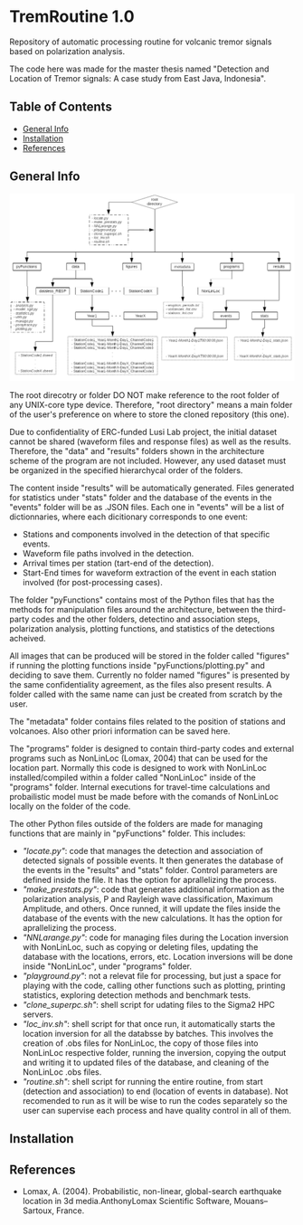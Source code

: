# TremRoutine 1.0

Repository of automatic processing routine for volcanic tremor signals based on polarization analysis.

The code here was made for the master thesis named "Detection and Location of Tremor signals: A case study from East Java, Indonesia".

## Table of Contents
* [General Info](#general-info)
* [Installation](#installation)
* [References](#references)

## General Info

![Architecture](./code_architecture.png)

The root direcotry or folder DO NOT make reference to the root folder of any UNIX-core type device. Therefore, "root directory" means a main folder of the user's preference on where to store the cloned repository (this one).

Due to confidentiality of ERC-funded Lusi Lab project, the initial dataset cannot be shared (waveform files and response files) as well as the results. Therefore, the "data" and "results" folders shown in the architecture scheme of the program are not included. However, any used dataset must be organized in the specified hierarchycal order of the folders. 

The content inside "results" will be automatically generated. Files generated for statistics under "stats" folder and the database of the events in the "events" folder will be as .JSON files. Each one in "events" will be a list of dictionnaries, where each dicitionary corresponds to one event: 
  - Stations and components involved in the detection of that specific events.
  - Waveform file paths involved in the detection.
  - Arrival times per station (tart-end of the detection).
  - Start-End times for waveform extraction of the event in each station involved (for post-processing cases). 

The folder "pyFunctions" contains most of the Python files that has the methods for manipulation files around the architecture, between the third-party codes and the other folders, detectino and association steps, polarization analysis, plotting functions, and statistics of the detections acheived.

All images that can be produced will be stored in the folder called "figures" if running the plotting functions inside "pyFunctions/plotting.py" and deciding to save them. Currently no folder named "figures" is presented by the same confidentiality agreement, as the files also present results. A folder called with the same name can just be created from scratch by the user.

The "metadata" folder contains files related to the position of stations and volcanoes. Also other priori information can be saved here.

The "programs" folder is designed to contain third-party codes and external programs such as NonLinLoc (Lomax, 2004) that can be used for the location part. Normally this code is designed to work with NonLinLoc installed/compiled within a folder called "NonLinLoc" inside of the "programs" folder. Internal executions for travel-time calculations and probailistic model must be made before with the comands of NonLinLoc locally on the folder of the code.

The other Python files outside of the folders are made for managing functions that are mainly in "pyFunctions" folder. This includes:
  - _"locate.py"_: code that manages the detection and association of detected signals of possible events. It then generates the database of the events in the "results" and "stats" folder. Control parameters are defined inside the file. It has the option for aprallelizing the process.
  - _"make_prestats.py"_: code that generates additional information as the polarization analysis, P and Rayleigh wave classification, Maximum Amplitude, and others. Once runned, it will update the files inside the database of the events with the new calculations. It has the option for aprallelizing the process.
  - _"NNLarange.py"_: code for managing files during the Location inversion with NonLinLoc, such as copying or deleting files, updating the database with the locations, errors, etc. Location inversions will be done inside "NonLinLoc", under "programs" folder.
  - _"playground.py"_: not a relevat file for processing, but just a space for playing with the code, calling other functions such as plotting, printing statistics, exploring detection methods and benchmark tests.
  - _"clone_superpc.sh"_: shell script for udating files to the Sigma2 HPC servers.
  - _"loc_inv.sh"_: shell script for that once run, it automatically starts the location inversion for all the databsse by batches. This involves the creation of .obs files for NonLinLoc, the copy of those files into NonLinLoc respective folder, running the inversion, copying the output and writing it to updated files of the database, and cleaning of the NonLinLoc .obs files.
  - _"routine.sh"_: shell script for running the entire routine, from start (detection and association) to end (location of events in database). Not recomended to run as it will be wise to run the codes separately so the user can supervise each process and have quality control in all of them.


## Installation

## References

  - Lomax, A. (2004). Probabilistic, non-linear, global-search earthquake location in 3d media.AnthonyLomax Scientific Software, Mouans–Sartoux, France.
